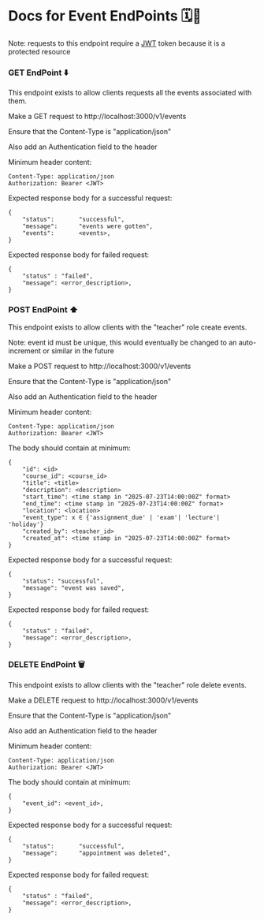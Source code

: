 <h1>Docs for Event EndPoints 🗓️📍</h1>

<p>Note: requests to this endpoint require a <a href="https://github.com/golang-jwt/jwt">JWT</a> token because it is a protected resource</p>

<h3>GET EndPoint ⬇️</h3>
<p>This endpoint exists to allow clients requests all the events associated with them.</p>
<p>Make a GET request to http://localhost:3000/v1/events</p>
<p>Ensure that the Content-Type is "application/json"</p>
<p>Also add an Authentication field to the header</p>
<p>Minimum header content:</p>

```
Content-Type: application/json
Authorization: Bearer <JWT>
```

<p>Expected response body for a successful request:</p>

```
{
    "status":       "successful",
	"message":      "events were gotten",
	"events":       <events>,
}

```

<p>Expected response body for failed request:</p>

```
{
    "status" : "failed",
    "message": <error_description>,
}
```

<h3>POST EndPoint ⬆️</h3>
<p>This endpoint exists to allow clients with the "teacher" role create events.</p>
<p>Note: event id must be unique, this would eventually be changed to an auto-increment or similar in the future</p>
<p>Make a POST request to http://localhost:3000/v1/events</p>
<p>Ensure that the Content-Type is "application/json"</p>
<p>Also add an Authentication field to the header</p>
<p>Minimum header content:</p>

```
Content-Type: application/json
Authorization: Bearer <JWT>
```

<p>The body should contain at minimum:</p>

```
{
    "id": <id>
	"course_id": <course_id>
	"title": <title>
	"description": <description>
	"start_time": <time stamp in "2025-07-23T14:00:00Z" format>
	"end_time": <time stamp in "2025-07-23T14:00:00Z" format>
	"location": <location>
	"event_type": x ∈ {'assignment_due' | 'exam'| 'lecture'| 'holiday'}
	"created_by": <teacher_id>
	"created_at": <time stamp in "2025-07-23T14:00:00Z" format>
}

```

<p>Expected response body for a successful request:</p>

```
{
    "status": "successful",
	"message": "event was saved",
}

```

<p>Expected response body for failed request:</p>

```
{
    "status" : "failed",
    "message": <error_description>,
}
```

<!--
<h3>PATCH EndPoint 🪡</h3>
<p>This endpoint exists to allow clients with the "teacher" role edit events.</p>
<p>Make a PATCH request to http://localhost:3000/v1/events</p>
<p>Ensure that the Content-Type is "application/json"</p>
<p>Also add an Authentication field to the header</p>
<p>Minimum header content:</p>

```
Content-Type: application/json
Authorization: Bearer <JWT>
```

<p>The body should contain at minimum:</p>

```
{
    "event_id": <event_id>,
    "patch_field": <column_name>,
    "new_content": <data>
}

```

<p>Expected response body for a successful request:</p>

```
{
    "status":       "successful",
	"message":      "event was updated",
}

```

<p>Expected response body for failed request:</p>

```
{
    "status" : "failed",
    "message": <error_description>,
}
``` -->

<h3>DELETE EndPoint 🗑️</h3>
<p>This endpoint exists to allow clients with the "teacher" role delete events.</p>
<p>Make a DELETE request to http://localhost:3000/v1/events</p>
<p>Ensure that the Content-Type is "application/json"</p>
<p>Also add an Authentication field to the header</p>
<p>Minimum header content:</p>

```
Content-Type: application/json
Authorization: Bearer <JWT>
```

<p>The body should contain at minimum:</p>

```
{
    "event_id": <event_id>,
}

```

<p>Expected response body for a successful request:</p>

```
{
    "status":       "successful",
	"message":      "appointment was deleted",
}

```

<p>Expected response body for failed request:</p>

```
{
    "status" : "failed",
    "message": <error_description>,
}
```
